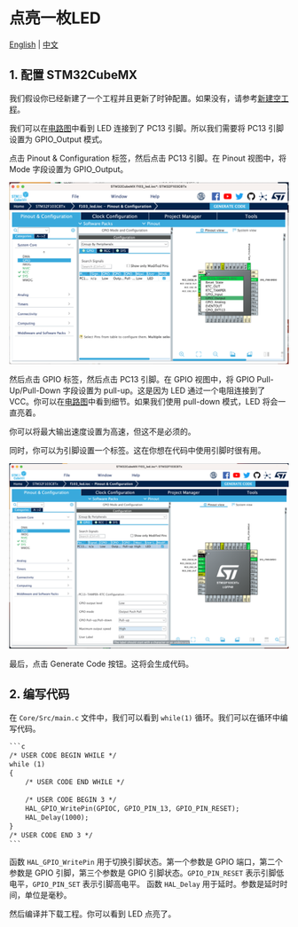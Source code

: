 # 点亮一枚LED

[English](README.md) | [中文](README_zh.md)

## 1. 配置 STM32CubeMX

我们假设你已经新建了一个工程并且更新了时钟配置。如果没有，请参考[新建空工程](../2.New_Empty_Project/README_zh.md)。

我们可以在[电路图](../2.New_Empty_Project/attachments/STM32F103C8T6%E6%A0%B8%E5%BF%83%E6%9D%BF%E5%8E%9F%E7%90%86%E5%9B%BE.pdf)中看到 LED 连接到了 PC13 引脚。所以我们需要将 PC13 引脚设置为 GPIO_Output 模式。

点击 Pinout & Configuration 标签，然后点击 PC13 引脚。在 Pinout 视图中，将 Mode 字段设置为 GPIO_Output。

![GPIO_Output](images/1.png)

然后点击 GPIO 标签，然后点击 PC13 引脚。在 GPIO 视图中，将 GPIO Pull-Up/Pull-Down 字段设置为 pull-up。这是因为 LED 通过一个电阻连接到了 VCC。你可以在[电路图](../2.New_Empty_Project/attachments/STM32F103C8T6%E6%A0%B8%E5%BF%83%E6%9D%BF%E5%8E%9F%E7%90%86%E5%9B%BE.pdf)中看到细节。如果我们使用 pull-down 模式，LED 将会一直亮着。

你可以将最大输出速度设置为高速，但这不是必须的。

同时，你可以为引脚设置一个标签。这在你想在代码中使用引脚时很有用。

![GPIO](images/2.png)

最后，点击 Generate Code 按钮。这将会生成代码。

## 2. 编写代码

在 `Core/Src/main.c` 文件中，我们可以看到 `while(1)` 循环。我们可以在循环中编写代码。

    ```c
    /* USER CODE BEGIN WHILE */
    while (1)
    {
        /* USER CODE END WHILE */

        /* USER CODE BEGIN 3 */
        HAL_GPIO_WritePin(GPIOC, GPIO_PIN_13, GPIO_PIN_RESET);
        HAL_Delay(1000);
    } 
    /* USER CODE END 3 */
    ```

函数 `HAL_GPIO_WritePin` 用于切换引脚状态。第一个参数是 GPIO 端口，第二个参数是 GPIO 引脚，第三个参数是 GPIO 引脚状态。`GPIO_PIN_RESET` 表示引脚低电平，`GPIO_PIN_SET` 表示引脚高电平。
函数 `HAL_Delay` 用于延时。参数是延时时间，单位是毫秒。

然后编译并下载工程。你可以看到 LED 点亮了。
